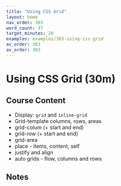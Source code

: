 ```yaml
---
title: "Using CSS Grid"
layout: home
nav_order: 303
word_count: 37
target_minutes: 20
examples: examples/303-using-css-grid
av_order: 303
av_order: 303
---
```

# Using CSS Grid (30m)

## Course Content

- Display: `grid` and `inline-grid`
- Grid-template columns, rows, areas
- grid-colum (+ start and end)
- grid-row (+ start and end)
- grid-area
- place - items, content, self
- justify and align
- auto grids - flow, columns and rows

## Notes













